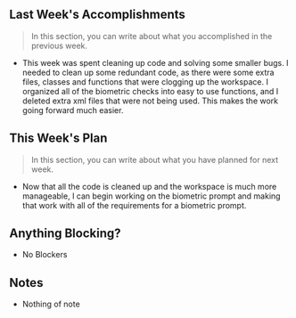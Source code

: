 ## Last Week's Accomplishments

> In this section, you can write about what you accomplished in the previous week.

- This week was spent cleaning up code and solving some smaller bugs. I needed to clean up some redundant code, as there were some extra files, classes and functions that were clogging up the workspace. I organized all of the biometric checks into easy to use functions, and I deleted extra xml files that were not being used. This makes the work going forward much easier.

## This Week's Plan

> In this section, you can write about what you have planned for next week.

- Now that all the code is cleaned up and the workspace is much more manageable, I can begin working on the biometric prompt and making that work with all of the requirements for a biometric prompt.

## Anything Blocking?

- No Blockers

## Notes

- Nothing of note
